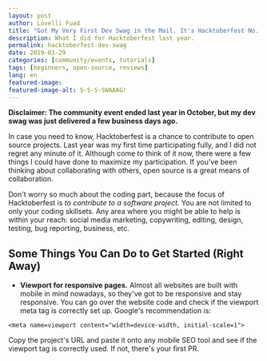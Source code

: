 ```yaml
---
layout: post
author: Lovelli Fuad
title: "Got My Very First Dev Swag in the Mail. It's Hacktoberfest No. 5!"
description: What I did for Hacktoberfest last year. 
permalink: hacktoberfest-dev-swag
date: 2019-03-29
categories: [community/events, tutorials]
tags: [beginners, open-source, reviews]
lang: en
featured-image:
featured-image-alt: S-S-S-SWAAAG!
---
```

**Disclaimer: The community event ended last year in October, but my dev swag was just delivered a few business days ago.**

In case you need to know, Hacktoberfest is a chance to contribute to open source projects. 
Last year was my first time participating fully, and I did not regret any minute of it. 
Although come to think of it now, there were a few things I could have done to maximize my participation. 
If you’ve been thinking about collaborating with others, open source is a great means of collaboration. 

Don't worry so much about the coding part, because the focus of Hacktoberfest is *to contribute to a software project.* 
You are not limited to only your coding skillsets. Any area where you might be able to help is within your reach: social media marketing, copywriting, editing, design, testing, bug reporting, business, etc. 

## Some Things You Can Do to Get Started (Right Away)


* **Viewport for responsive pages.** Almost all websites are built with mobile in mind nowadays, so they've got to be responsive and stay responsive. You can go over the website code and check if the viewport meta tag is correctly set up. Google's recommendation is: 

```<meta name=viewport content="width=device-width, initial-scale=1">```

Copy the project's URL and paste it onto any mobile SEO tool and see if the viewport tag is correctly used. If not, there's your first PR. 

